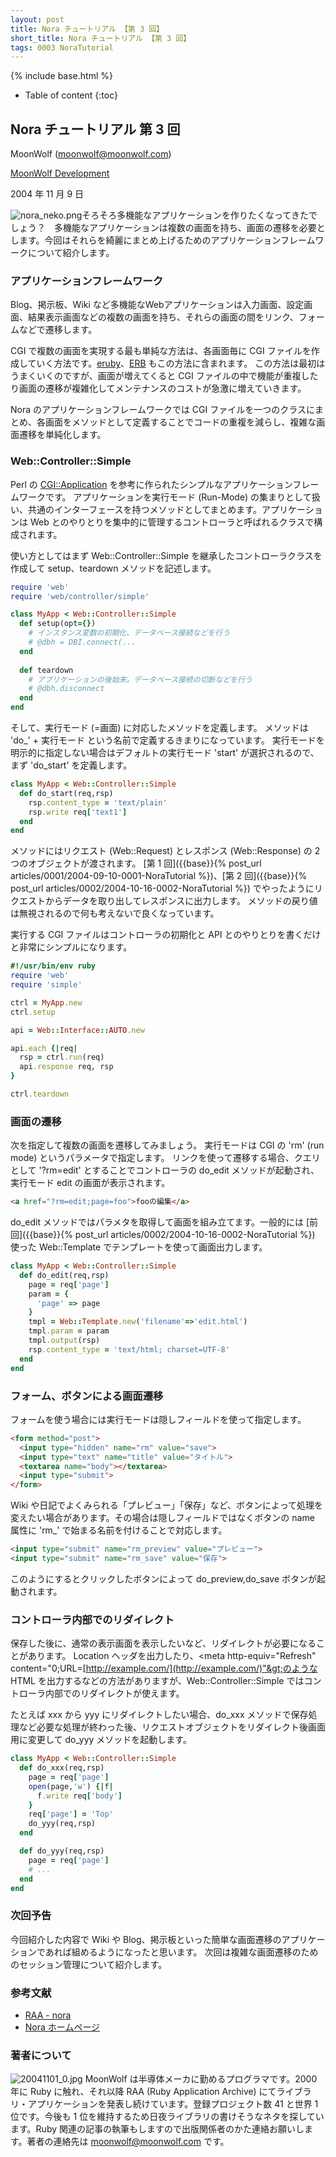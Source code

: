 ```yaml
---
layout: post
title: Nora チュートリアル 【第 3 回】
short_title: Nora チュートリアル 【第 3 回】
tags: 0003 NoraTutorial
---
```

{% include base.html %}


* Table of content
{:toc}


## Nora チュートリアル 第 3 回

MoonWolf ([moonwolf@moonwolf.com](mailto:moonwolf@moonwolf.com))

[MoonWolf Development](http://www.moonwolf.com/)

2004 年 11 月 9 日

![nora_neko.png]({{base}}{{site.baseurl}}/images/0003-NoraTutorial/nora_neko.png)そろそろ多機能なアプリケーションを作りたくなってきたでしょう？　多機能なアプリケーションは複数の画面を持ち、画面の遷移を必要とします。今回はそれらを綺麗にまとめ上げるためのアプリケーションフレームワークについて紹介します。

### アプリケーションフレームワーク

Blog、掲示板、Wiki など多機能なWebアプリケーションは入力画面、設定画面、結果表示画面などの複数の画面を持ち、それらの画面の間をリンク、フォームなどで遷移します。

CGI で複数の画面を実現する最も単純な方法は、各画面毎に CGI ファイルを作成していく方法です。[eruby](http://raa.ruby-lang.org/project/eruby/)、[ERB](http://www.ruby-lang.org/ja/man/index.cgi?cmd=view;name=ERB) もこの方法に含まれます。
この方法は最初はうまくいくのですが、画面が増えてくると CGI ファイルの中で機能が重複したり画面の遷移が複雑化してメンテナンスのコストが急激に増えていきます。

Nora のアプリケーションフレームワークでは CGI ファイルを一つのクラスにまとめ、各画面をメソッドとして定義することでコードの重複を減らし、複雑な画面遷移を単純化します。

### Web::Controller::Simple

Perl の [CGI::Application](http://homepage3.nifty.com/hippo2000/perltips/CGI/Application.htm) を参考に作られたシンプルなアプリケーションフレームワークです。
アプリケーションを実行モード (Run-Mode) の集まりとして扱い、共通のインターフェースを持つメソッドとしてまとめます。アプリケーションは Web とのやりとりを集中的に管理するコントローラと呼ばれるクラスで構成されます。

使い方としてはまず Web::Controller::Simple を継承したコントローラクラスを作成して setup、teardown メソッドを記述します。

```ruby
require 'web'
require 'web/controller/simple'

class MyApp < Web::Controller::Simple
  def setup(opt={})
    # インスタンス変数の初期化、データベース接続などを行う
    # @dbh = DBI.connect(...
  end
  
  def teardown
    # アプリケーションの後始末。データベース接続の切断などを行う
    # @dbh.disconnect
  end
end

```

そして、実行モード (=画面) に対応したメソッドを定義します。
メソッドは 'do_' + 実行モード という名前で定義するきまりになっています。
実行モードを明示的に指定しない場合はデフォルトの実行モード 'start' が選択されるので、まず 'do_start' を定義します。

```ruby
class MyApp < Web::Controller::Simple
  def do_start(req,rsp)
    rsp.content_type = 'text/plain'
    rsp.write req['text1']
  end
end

```

メソッドにはリクエスト (Web::Request) とレスポンス (Web::Response) の 2 つのオブジェクトが渡されます。
[第 1 回]({{base}}{% post_url articles/0001/2004-09-10-0001-NoraTutorial %})、[第 2 回]({{base}}{% post_url articles/0002/2004-10-16-0002-NoraTutorial %}) でやったようにリクエストからデータを取り出してレスポンスに出力します。
メソッドの戻り値は無視されるので何も考えないで良くなっています。

実行する CGI ファイルはコントローラの初期化と API とのやりとりを書くだけと非常にシンプルになります。

```ruby
#!/usr/bin/env ruby
require 'web'
require 'simple'

ctrl = MyApp.new
ctrl.setup

api = Web::Interface::AUTO.new

api.each {|req|
  rsp = ctrl.run(req)
  api.response req, rsp
}

ctrl.teardown

```

### 画面の遷移

次を指定して複数の画面を遷移してみましょう。
実行モードは CGI の 'rm' (run mode) というパラメータで指定します。
リンクを使って遷移する場合、クエリとして '?rm=edit' とすることでコントローラの do_edit メソッドが起動され、実行モード edit の画面が表示されます。

```html
<a href="?rm=edit;page=foo">fooの編集</a>
```

do_edit メソッドではパラメタを取得して画面を組み立てます。一般的には [前回]({{base}}{% post_url articles/0002/2004-10-16-0002-NoraTutorial %}) 使った Web::Template でテンプレートを使って画面出力します。

```ruby
class MyApp < Web::Controller::Simple
  def do_edit(req,rsp)
    page = req['page']
    param = {
      'page' => page
    }
    tmpl = Web::Template.new('filename'=>'edit.html')
    tmpl.param = param
    tmpl.output(rsp)
    rsp.content_type = 'text/html; charset=UTF-8'
  end
end

```

### フォーム、ボタンによる画面遷移

フォームを使う場合には実行モードは隠しフィールドを使って指定します。

```html
<form method="post">
  <input type="hidden" name="rm" value="save">
  <input type="text" name="title" value="タイトル">
  <textarea name="body"></textarea>
  <input type="submit">
</form>

```

Wiki や日記でよくみられる「プレビュー」「保存」など、ボタンによって処理を変えたい場合があります。その場合は隠しフィールドではなくボタンの name 属性に 'rm_' で始まる名前を付けることで対応します。

```html
<input type="submit" name="rm_preview" value="プレビュー">
<input type="submit" name="rm_save" value="保存">

```

このようにするとクリックしたボタンによって do_preview,do_save ボタンが起動されます。

### コントローラ内部でのリダイレクト

保存した後に、通常の表示画面を表示したいなど、リダイレクトが必要になることがあります。
Location ヘッダを出力したり、&lt;meta http-equiv="Refresh" content="0;URL=[http://example.com/](http://example.com/)"&gt;のような HTML を出力するなどの方法がありますが、Web::Controller::Simple ではコントローラ内部でのリダイレクトが使えます。

たとえば xxx から yyy にリダイレクトしたい場合、do_xxx メソッドで保存処理など必要な処理が終わった後、リクエストオブジェクトをリダイレクト後画面用に変更して do_yyy メソッドを起動します。

```ruby
class MyApp < Web::Controller::Simple
  def do_xxx(req,rsp)
    page = req['page']
    open(page,'w') {|f|
      f.write req['body']
    }
    req['page'] = 'Top'
    do_yyy(req,rsp)
  end

  def do_yyy(req,rsp)
    page = req['page']
    # ...
  end
end

```

### 次回予告

今回紹介した内容で Wiki や  Blog、掲示板といった簡単な画面遷移のアプリケーションであれば組めるようになったと思います。
次回は複雑な画面遷移のためのセッション管理について紹介します。

### 参考文献

* [RAA - nora](http://raa.ruby-lang.org/project/nora/)
* [Nora ホームページ](http://rwiki.moonwolf.com/rw-cgi.cgi?cmd=view;name=Nora)


### 著者について

![20041101_0.jpg]({{base}}{{site.baseurl}}/images/0003-NoraTutorial/20041101_0.jpg) MoonWolf は半導体メーカに勤めるプログラマです。2000 年に Ruby に触れ、それ以降 RAA (Ruby Application Archive) にてライブラリ・アプリケーションを発表し続けています。登録プロジェクト数 41 と世界 1 位です。今後も 1 位を維持するため日夜ライブラリの書けそうなネタを探しています。Ruby 関連の記事の執筆もしますので出版関係者のかた連絡お願いします。著者の連絡先は [moonwolf@moonwolf.com](mailto:moonwolf@moonwolf.com) です。


